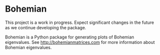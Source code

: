 # Bohemian

This project is a work in progress. Expect significant changes in the future as we continue developing the package.

Bohemian is a Python package for generating plots of Bohemian eigenvalues. See http://bohemianmatrices.com for more information about Bohemian eigenvalues.

